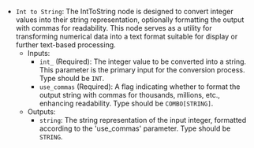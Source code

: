 - `Int to String`: The IntToString node is designed to convert integer values into their string representation, optionally formatting the output with commas for readability. This node serves as a utility for transforming numerical data into a text format suitable for display or further text-based processing.
    - Inputs:
        - `int_` (Required): The integer value to be converted into a string. This parameter is the primary input for the conversion process. Type should be `INT`.
        - `use_commas` (Required): A flag indicating whether to format the output string with commas for thousands, millions, etc., enhancing readability. Type should be `COMBO[STRING]`.
    - Outputs:
        - `string`: The string representation of the input integer, formatted according to the 'use_commas' parameter. Type should be `STRING`.
